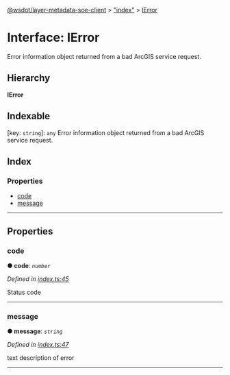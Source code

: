 [@wsdot/layer-metadata-soe-client](../README.md) > ["index"](../modules/_index_.md) > [IError](../interfaces/_index_.ierror.md)

# Interface: IError

Error information object returned from a bad ArcGIS service request.

## Hierarchy

**IError**

## Indexable

\[key: `string`\]:&nbsp;`any`
Error information object returned from a bad ArcGIS service request.

## Index

### Properties

* [code](_index_.ierror.md#code)
* [message](_index_.ierror.md#message)

---

## Properties

<a id="code"></a>

###  code

**● code**: *`number`*

*Defined in [index.ts:45](https://github.com/WSDOT-GIS/Layer-Metadata-SOE-JS-Client/blob/6f27df2/index.ts#L45)*

Status code

___
<a id="message"></a>

###  message

**● message**: *`string`*

*Defined in [index.ts:47](https://github.com/WSDOT-GIS/Layer-Metadata-SOE-JS-Client/blob/6f27df2/index.ts#L47)*

text description of error

___

